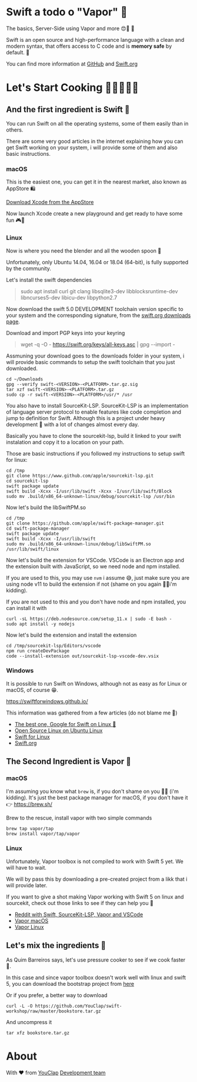 
# Swift a todo o "Vapor" 🚂

The basics, Server-Side using Vapor and more 😍🎉 🚀

Swift is an open source and high-performance language with a clean and modern syntax, that offers access to C code and is **memory safe** by default. 🚨

You can find more information at [GitHub](https://github.com/apple/swift) and [Swift.org](https://swift.org/)

# Let's Start Cooking  🍰👨‍🍳👩‍🍳

## And the first ingredient is **Swift** 🥚

You can run Swift on all the operating systems, some of them easily than in others.

There are some very good articles in the internet explaining how you can get Swift working on your system, i will provide some of them and also basic instructions.

### macOS

This is the easiest one, you can get it in the nearest market, also known as AppStore 🛍

[Download Xcode from the AppStore](https://itunes.apple.com/us/app/xcode/id497799835?mt=12)

Now launch Xcode create a new playground and get ready to have some fun 🎮🎳

### Linux

Now is where you need the blender and all the wooden spoon 🤣

Unfortunately, only Ubuntu 14.04, 16.04 or 18.04 (64-bit), is fully supported by the community.

Let's install the swift dependencies

> sudo apt install curl git clang libsqlite3-dev libblocksruntime-dev libncurses5-dev libicu-dev libpython2.7

Now download the swift 5.0 DEVELOPMENT toolchain version specific to your system and the corresponding signature, from the [swift.org downloads page](https://swift.org/download/#snapshots).

Download and import PGP keys into your keyring

> wget -q -O - https://swift.org/keys/all-keys.asc | gpg --import -

Assmuning your download goes to the downloads folder in your system, i will provide basic commands to setup the swift toolchain that you just downloaded.

```
cd ~/Downloads
gpg --verify swift-<VERSION>-<PLATFORM>.tar.gz.sig
tar xzf swift-<VERSION>-<PLATFORM>.tar.gz
sudo cp -r swift-<VERSION>-<PLATFORM>/usr/* /usr
```

You also have to install SourceKit-LSP. SourceKit-LSP is an implementation of language server protocol to enable features like code completion and jump to definition for Swift. Although this is a project under heavy development 🚧 with a lot of changes almost every day.

Basically you have to clone the sourcekit-lsp, build it linked to your swift instalation and copy it to a location on your path.

Those are basic instructions if you followed my instructions to setup swift for linux:

```
cd /tmp
git clone https://www.github.com/apple/sourcekit-lsp.git
cd sourcekit-lsp
swift package update
swift build -Xcxx -I/usr/lib/swift -Xcxx -I/usr/lib/swift/Block
sudo mv .build/x86_64-unknown-linux/debug/sourcekit-lsp /usr/bin
```

Now let's build the libSwiftPM.so

```
cd /tmp
git clone https://github.com/apple/swift-package-manager.git
cd swift-package-manager
swift package update
swift build -Xcxx -I/usr/lib/swift
sudo mv .build/x86_64-unknown-linux/debug/libSwiftPM.so /usr/lib/swift/linux
```

Now let's build the extension for VSCode. VSCode is an Electron app and the extension built with JavaScript, so we need node and npm installed.

If you are used to this, you may use `nvm` i assume 😅, just make sure you are using node v11 to build the extension if not (shame on you again 🤣🙃i'm kidding).

If you are not used to this and you don't have node and npm installed, you can install it with

```
curl -sL https://deb.nodesource.com/setup_11.x | sudo -E bash -
sudo apt install -y nodejs
```

Now let's build the extension and install the extension

```
cd /tmp/sourcekit-lsp/Editors/vscode
npm run createDevPackage
code --install-extension out/sourcekit-lsp-vscode-dev.vsix
```

### Windows

It is possible to run Swift on Windows, although not as easy as for Linux or macOS, of course 😁.

https://swiftforwindows.github.io/

This information was gathered from a few articles (do not blame me 🤣)

- [The best one, Google for Swift on Linux 🤣](https://www.google.com/search?q=swift+on+linux&oq=swift+on+linux)
- [Open Source Linux on Ubuntu Linux](https://medium.com/@agavatar/open-source-swift-on-ubuntu-linux-cd00e697dff0)
- [Swift for Linux](https://swift-linux.refi64.com/en/latest/)
- [Swift.org](https://swift.org/getting-started/#installing-swift)

## The Second Ingredient is **Vapor** 🍞

### macOS

I'm assuming you know what `brew` is, if you don't shame on you 🤣🙃 (i'm kidding). 
It's just the best package manager for macOS, if you don't have it 👉 https://brew.sh/

Brew to the rescue, install vapor with two simple commands

```
brew tap vapor/tap
brew install vapor/tap/vapor
```

### Linux

Unfortunately, Vapor toolbox is not compiled to work with Swift 5 yet. We will have to wait.

We will by pass this by downloading a pre-created project from a likk that i will provide later.

If you want to give a shot making Vapor working with Swift 5 on linux and sourcekit, check out those links to see if they can help you 🙂

- [Reddit with Swift, SourceKit-LSP, Vapor and VSCode](https://www.reddit.com/r/swift/comments/a1wv4h/linux_development_vscode_swift_autocompletion/)
- [Vapor macOS](https://docs.vapor.codes/3.0/install/macos/)
- [Vapor Linux](https://docs.vapor.codes/3.0/install/ubuntu/)


## Let's mix the ingredients 🥧

As Quim Barreiros says, let's use pressure cooker to see if we cook faster 🤣. 

In this case and since vapor toolbox doesn't work well with linux and swift 5, you can download the bootstrap project from [here](https://github.com/YouClap/swift-workshop/raw/master/bookstore.tar.gz)

Or if you prefer, a better way to download

```
curl -L -O https://github.com/YouClap/swift-workshop/raw/master/bookstore.tar.gz
```

And uncompress it

```
tar xfz bookstore.tar.gz
```



# About

With ❤️ from [YouClap](https://youclap.tech) [Development team](mailto://development@youclap.tech)